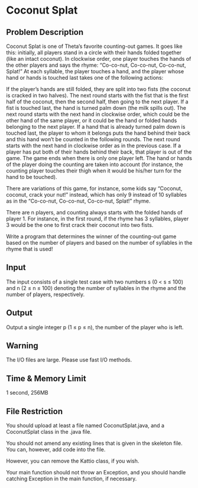 # Coconut Splat

## Problem Description

Coconut Splat is one of Theta’s favorite counting-out games. It goes like this: initially, all players stand in a circle with their hands folded together (like an intact coconut). In clockwise order, one player touches the hands of the other players and says the rhyme: “Co-co-nut, Co-co-nut, Co-co-nut, Splat!” At each syllable, the player touches a hand, and the player whose hand or hands is touched last takes one of the following actions:

If the player’s hands are still folded, they are split into two fists (the coconut is cracked in two halves). The next round starts with the fist that is the first half of the coconut, then the second half, then going to the next player.
If a fist is touched last, the hand is turned palm down (the milk spills out). The next round starts with the next hand in clockwise order, which could be the other hand of the same player, or it could be the hand or folded hands belonging to the next player.
If a hand that is already turned palm down is touched last, the player to whom it belongs puts the hand behind their back and this hand won’t be counted in the following rounds. The next round starts with the next hand in clockwise order as in the previous case.
If a player has put both of their hands behind their back, that player is out of the game. The game ends when there is only one player left.
The hand or hands of the player doing the counting are taken into account (for instance, the counting player touches their thigh when it would be his/her turn for the hand to be touched).

There are variations of this game, for instance, some kids say “Coconut, coconut, crack your nut!” instead, which has only 9 instead of 10 syllables as in the “Co-co-nut, Co-co-nut, Co-co-nut, Splat!” rhyme.

There are n players, and counting always starts with the folded hands of player 1. For instance, in the first round, if the rhyme has 3 syllables, player 3 would be the one to first crack their coconut into two fists.

Write a program that determines the winner of the counting-out game based on the number of players and based on the number of syllables in the rhyme that is used!

## Input

The input consists of a single test case with two numbers s (0 < s ≤ 100) and n (2 ≤ n ≤ 100) denoting the number of syllables in the rhyme and the number of players, respectively.

## Output

Output a single integer p (1 ≤ p ≤ n), the number of the player who is left.

## Warning

The I/O files are large. Please use fast I/O methods.

## Time & Memory Limit

1 second, 256MB

## File Restriction

You should upload at least a file named CoconutSplat.java, and a CoconutSplat class in the .java file.

You should not amend any existing lines that is given in the skeleton file. You can, however, add code into the file.

However, you can remove the Kattio class, if you wish.

Your main function should not throw an Exception, and you should handle catching Exception in the main function, if necessary. 

